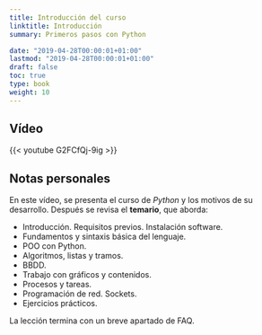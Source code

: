 ```yaml
---
title: Introducción del curso
linktitle: Introducción
summary: Primeros pasos con Python

date: "2019-04-28T00:00:01+01:00"
lastmod: "2019-04-28T00:00:01+01:00"
draft: false
toc: true
type: book
weight: 10
---
```


## Vídeo

{{< youtube G2FCfQj-9ig >}}

## Notas personales

En este vídeo, se presenta el curso de *Python* y los motivos de su desarrollo. Después se revisa el **temario**, que aborda:

- Introducción. Requisitos previos. Instalación software.
- Fundamentos y sintaxis básica del lenguaje.
- POO con Python.
- Algoritmos, listas y tramos.
- BBDD.
- Trabajo con gráficos y contenidos.
- Procesos y tareas.
- Programación de red. Sockets.
- Ejercicios prácticos.

La lección termina con un breve apartado de FAQ.
